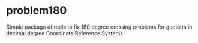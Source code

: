 # problem180
Simple package of tools to fix 180 degree crossing problems for geodata in decimal degree Coordinate Reference Systems
